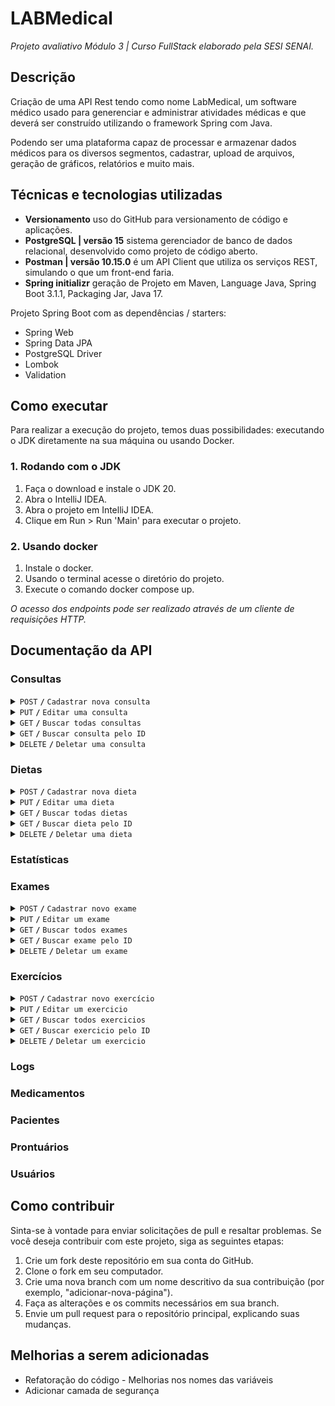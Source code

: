 # LABMedical

*Projeto avaliativo Módulo 3 | Curso FullStack elaborado pela SESI SENAI.*

## Descrição

Criação de uma API Rest tendo como nome LabMedical, um software médico usado para generenciar e administrar atividades médicas e que deverá ser construído utilizando o framework Spring com Java.

Podendo ser uma plataforma capaz de processar e armazenar dados médicos para os diversos segmentos, cadastrar, upload de arquivos, geração de gráficos, relatórios e muito mais.

## Técnicas e tecnologias utilizadas

- **Versionamento** uso do GitHub para versionamento de código e aplicações.
- **PostgreSQL | versão 15** sistema gerenciador de banco de dados relacional, desenvolvido como projeto de código aberto.
- **Postman | versão 10.15.0** é um API Client que utiliza os serviços REST, simulando o que um front-end faria.
- **Spring initializr** geração de Projeto em Maven, Language Java, Spring Boot 3.1.1, Packaging Jar, Java 17.

Projeto Spring Boot com as dependências / starters:

- Spring Web
- Spring Data JPA
- PostgreSQL Driver
- Lombok
- Validation

## Como executar

Para realizar a execução do projeto, temos duas possibilidades: executando o JDK diretamente na sua máquina ou usando Docker.

### 1. Rodando com o JDK

1. Faça o download e instale o JDK 20.
2. Abra o IntelliJ IDEA.
3. Abra o projeto em IntelliJ IDEA.
4. Clique em Run > Run 'Main' para executar o projeto.

### 2. Usando docker

1. Instale o docker.
2. Usando o terminal acesse o diretório do projeto.
3. Execute o comando docker compose up.

*O acesso dos endpoints pode ser realizado através de um cliente de requisições HTTP.*

## Documentação da API

### Consultas

<details>
 <summary><code>POST</code> <code><b>/</b></code> <code>Cadastrar nova consulta</code></summary>

##### Header Parameters

> | nome      |  obrigatório     | data type               | descrição                                                      |
> |-----------|------------------|-------------------------|----------------------------------------------------------------|
> | userId    |  sim             | Integer                 | ID do usuário que está realizando a requisição.                |

##### Request Body

> | campo                   | obrigatório | tipo       | descrição                                                      |
> |-------------------------|-------------|------------|----------------------------------------------------------------|
> | reasonForConsultation   | sim         | String     | Motivo da consulta. Mínimo de 8 caracteres.                    |
> | patientId               | sim         | Integer    | ID do paciente que está sendo consultado                       |
> | consultationDate        | sim         | String     | Data da consulta no seguinte formato: dd/MM/yyy                |
> | consultationTime        | sim         | String     | Hora da consulta no seguinte formato: HH:mm:ss                 |
> | problemDescription      | sim         | String     | Descrição do problema. Mínimo e máximo de 16 e 1024 caracteres.|
> | medicaments             | não         | Object[]   | Lista de medicamentos receitados, pode ser somente um objeto com o ID do medicamento.  |
> | dosageAndRecautions     | sim         | String     | Informações relacionadas as medicações. Mínimo e máximo de 16 e 256 caracteres.       |
> 
##### Response Body

> | campo                  | tipo           | response                                                            |
> |------------------------|----------------|---------------------------------------------------------------------|
> | id                     | Integer        | O ID da consulta cadastrada.                                        |
> | reasonForConsultation  | String         | Motivo da consulta.                                                 |
> | consultationDate       | String         | Data da consulta                                                    |
> | consultationTime       | String         | Hora da consulta                                                    |
> | problemDescription     | String         | Descrição do problema                                               |
> | medicaments            | Object[]       | Lista de medicamentos receitados                                    |
> | dosageAndRecautions    | String         | Informações relacionadas as medicações                              |
> | status                 | Boolean        | Valor informando se a consulta está ativa.                          |

##### Response Code

> | código http   | descrição                                                           |
> |---------------|---------------------------------------------------------------------|
> | `201`         | Consulta cadastrada com sucesso, retornando no body a consulta      |
> | `400`         | Retorna uma mensagem informando quais campos estão inválidos        |
> | `500`         |   |

##### Example cURL

> ```javascript
>  curl -X POST 'http://localhost:8080/api/consultas' -H 'userId: 1'
> ```

</details>

<details>
 <summary><code>PUT</code> <code><b>/</b></code> <code>Editar uma consulta</code></summary>

##### Header Parameters

> | nome      |  obrigatório     | data type               | descrição                                                      |
> |-----------|------------------|-------------------------|----------------------------------------------------------------|
> | userId    |  sim             | Integer                 | ID do usuário que está realizando a requisição.                |
> 
##### Path Parameters

> | nome      |  obrigatório     | data type               | descrição                                                      |
> |-----------|------------------|-------------------------|----------------------------------------------------------------|
> | queryId   |  sim             | Integer                 | ID da consulta que está sendo editada.                |

##### Request Body

> | campo                   | obrigatório | tipo       | descrição                                                      |
> |-------------------------|-------------|------------|----------------------------------------------------------------|
> | reasonForConsultation   | sim         | String     | Motivo da consulta. Mínimo de 8 caracteres.                    |
> | consultationDate        | sim         | String     | Data da consulta no seguinte formato: dd/MM/yyy                |
> | consultationTime        | sim         | String     | Hora da consulta no seguinte formato: HH:mm:ss                 |
> | problemDescription      | sim         | String     | Descrição do problema. Mínimo e máximo de 16 e 1024 caracteres.|
> | medicaments             | não         | Object[]   | Lista de medicamentos receitados, pode ser somente um objeto com o ID do medicamento.  |
> | dosageAndRecautions     | sim         | String     | Informações relacionadas as medicações. Mínimo e máximo de 16 e 256 caracteres.       |
> | status                  | sim         | Boolean    | Valor informando se a consulta está ativa.       |
> 
##### Response Body

> | campo                  | tipo           | response                                                            |
> |------------------------|----------------|---------------------------------------------------------------------|
> | id                     | Integer        | O ID da consulta cadastrada.                                        |
> | reasonForConsultation  | String         | Motivo da consulta.                                                 |
> | consultationDate       | String         | Data da consulta                                                    |
> | consultationTime       | String         | Hora da consulta                                                    |
> | problemDescription     | String         | Descrição do problema                                               |
> | medicaments            | Object[]       | Lista de medicamentos receitados                                    |
> | dosageAndRecautions    | String         | Informações relacionadas as medicações                              |
> | status                 | Boolean        | Valor informando se a consulta está ativa.                          |

##### Response Code

> | código http   | descrição                                                           |
> |---------------|---------------------------------------------------------------------|
> | `200`         | Consulta editada com sucesso, retornando no body a consulta      |
> | `400`         | Retorna uma mensagem informando quais campos estão inválidos        |
> | `404`         | Retorna uma mensagem informando que a consulta não foi encontrada   |
> | `500`         |    |

##### Example cURL

> ```javascript
>  curl -X PUT 'http://localhost:8080/api/consultas/1' -H 'userId: 1'
> ```

</details>

<details>
 <summary><code>GET</code> <code><b>/</b></code> <code>Buscar todas consultas</code></summary>

##### Query Parameters

> | nome      |  obrigatório     | data type               | descrição                                                      |
> |-----------|------------------|-------------------------|----------------------------------------------------------------|
> | nome      |  não             | String                  | Nome do paciente que será usado para filtrar as consultas.     |

##### Response Body

> | campo                  | tipo           | response                                                            |
> |------------------------|----------------|---------------------------------------------------------------------|
> |                        | Object[]       | Lista de consultas cadastradas                                      |
> 
##### Response Code

> | código http   | descrição                                                           |
> |---------------|---------------------------------------------------------------------|
> | `200`         | Retorna todas consultas, caso tenha sido passado o paramêtro na URI retorna todas consultas que possuam o paciente com o paramêtro.      |
> | `400`         | Retorna uma mensagem informando quais campos estão inválidos        |
> | `500`         |     |

##### Example cURL

> ```javascript
>  curl -X GET 'http://localhost:8080/api/consultas?nome=joao'
> ```

</details>

<details>
 <summary><code>GET</code> <code><b>/</b></code> <code>Buscar consulta pelo ID</code></summary>

##### Path Parameters

> | nome      |  obrigatório     | data type               | descrição                                                      |
> |-----------|------------------|-------------------------|----------------------------------------------------------------|
> | queryId   |  sim             | Integer                 | ID da consulta que está sendo consultada.                |

##### Response Body

##### Response Body

> | campo                  | tipo           | response                                                            |
> |------------------------|----------------|---------------------------------------------------------------------|
> | id                     | Integer        | O ID da consulta cadastrada.                                        |
> | reasonForConsultation  | String         | Motivo da consulta.                                                 |
> | consultationDate       | String         | Data da consulta                                                    |
> | consultationTime       | String         | Hora da consulta                                                    |
> | problemDescription     | String         | Descrição do problema                                               |
> | medicaments            | Object[]       | Lista de medicamentos receitados                                    |
> | dosageAndRecautions    | String         | Informações relacionadas as medicações                              |
> | status                 | Boolean        | Valor informando se a consulta está ativa.                          |

##### Response Code

> | código http   | descrição                                                           |
> |---------------|---------------------------------------------------------------------|
> | `200`         | Consulta cadastrada com sucesso, retornando no body a consulta      |
> | `400`         | Retorna uma mensagem informando quais campos estão inválidos        |
> | `404`         | Retorna uma mensagem informando que a consulta não foi encontrada   |
> | `500`         |    |

##### Example cURL

> ```javascript
>  curl -X GET 'http://localhost:8080/api/consultas/1'
> ```

</details>

<details>
 <summary><code>DELETE</code> <code><b>/</b></code> <code>Deletar uma consulta</code></summary>

##### Path Parameters

> | nome      |  obrigatório     | data type               | descrição                                                      |
> |-----------|------------------|-------------------------|----------------------------------------------------------------|
> | queryId   |  sim             | Integer                 | ID da consulta que está sendo deletada.                |

##### Header Parameters

> | nome      |  obrigatório     | data type               | descrição                                                      |
> |-----------|------------------|-------------------------|----------------------------------------------------------------|
> | userId    |  sim             | Integer                 | ID do usuário que está realizando a requisição.                |
> | patientId |  sim             | Integer                 | ID do paciente relacionado a consulta.                         |

##### Response Code

> | código http   | descrição                                                           |
> |---------------|---------------------------------------------------------------------|
> | `202`         | Consulta deletada com sucesso      |
> | `400`         | Retorna uma mensagem informando quais campos estão inválidos        |
> | `404`         | Retorna uma mensagem informando que a consulta não foi encontrada   |
> | `500`         |    |

##### Example cURL

> ```javascript
>  curl -X DELETE 'http://localhost:8080/api/consultas/1' -H 'userId: 1'
> ```

</details>

### Dietas

<details>
 <summary><code>POST</code> <code><b>/</b></code> <code>Cadastrar nova dieta</code></summary>

##### Header Parameters

> | nome      |  obrigatório     | data type               | descrição                                                      |
> |-----------|------------------|-------------------------|----------------------------------------------------------------|
> | userId    |  sim             | Integer                 | ID do usuário que está realizando a requisição.                |

##### Request Body

> | campo                   | obrigatório | tipo       | descrição                                                      |
> |-------------------------|-------------|------------|----------------------------------------------------------------|
> | dietName                | sim         | String     | Nome da dieta. Mínimo e máximo de 5 e 100 caracteres.        |
> | patientId               | sim         | Integer    | ID do paciente que está executando a dieta            |
> | dietDate                | sim         | String     | Data da dieta no seguinte formato: dd/MM/yyy                |
> | dietTime                | sim         | String     | Hora da dieta no seguinte formato: HH:mm:ss                 |
> | type                    | sim         | String     | Tipo da dieta que está sendo executada, opções válidas: LOW_CARB, DASH, PALEOLITHIC, KETOGENIC, DUKAN, MEDITERRANEAN e OTHER.|
> | description             | não         | String     | Descrição da dieta que está sendo executada.  |
> 
##### Response Body

> | campo                  | tipo           | response                                                            |
> |------------------------|----------------|---------------------------------------------------------------------|
> | id                     | Integer        | O ID da dieta cadastrada.                                        |
> | dietName               | String         | Nome da dieta.                                                 |
> | dietDate               | String         | Data da dieta                                                    |
> | dietTime               | String         | Hora da dieta                                                    |
> | type                   | String         | Tipo da dieta que está sendo executada                                               |
> | description            | String         | Descrição da dieta que está sendo executada                                    |
> | status                 | Boolean        | Valor informando se a dieta está ativa.                          |

##### Response Code

> | código http   | descrição                                                           |
> |---------------|---------------------------------------------------------------------|
> | `201`         | dieta cadastrada com sucesso, retornando no body a dieta      |
> | `400`         | Retorna uma mensagem informando quais campos estão inválidos        |
> | `500`         |   |

##### Example cURL

> ```javascript
>  curl -X POST 'http://localhost:8080/api/dietas' -H 'userId: 1'
> ```

</details>

<details>
 <summary><code>PUT</code> <code><b>/</b></code> <code>Editar uma dieta</code></summary>

##### Header Parameters

> | nome      |  obrigatório     | data type               | descrição                                                      |
> |-----------|------------------|-------------------------|----------------------------------------------------------------|
> | userId    |  sim             | Integer                 | ID do usuário que está realizando a requisição.                |
> 
##### Path Parameters

> | nome      |  obrigatório     | data type               | descrição                                                      |
> |-----------|------------------|-------------------------|----------------------------------------------------------------|
> | dietId    |  sim             | Integer                 | ID da dieta que está sendo editada.                |

##### Request Body

> | campo                   | obrigatório | tipo       | descrição                                                      |
> |-------------------------|-------------|------------|----------------------------------------------------------------|
> | dietName                | sim         | String     | Nome da dieta. Mínimo e máximo de 5 e 100 caracteres.        |
> | type                    | sim         | String     | Tipo da dieta que está sendo executada, opções válidas: LOW_CARB, DASH, PALEOLITHIC, KETOGENIC, DUKAN, MEDITERRANEAN e OTHER.|
> | description             | não         | String     | Descrição da dieta que está sendo executada.  |
> | status                  | sim         | Boolean    | Valor informando se a dieta está ativa.  |
> 
##### Response Body

> | campo                  | tipo           | response                                                            |
> |------------------------|----------------|---------------------------------------------------------------------|
> | id                     | Integer        | O ID da dieta cadastrada.                                        |
> | dietName               | String         | Nome da dieta.                                                 |
> | dietDate               | String         | Data da dieta                                                    |
> | dietTime               | String         | Hora da dieta                                                    |
> | type                   | String         | Tipo da dieta que está sendo executada                                               |
> | description            | String         | Descrição da dieta que está sendo executada                                    |
> | status                 | Boolean        | Valor informando se a dieta está ativa.                          |

##### Response Code

> | código http   | descrição                                                           |
> |---------------|---------------------------------------------------------------------|
> | `200`         | dieta editada com sucesso, retornando no body a dieta      |
> | `400`         | Retorna uma mensagem informando quais campos estão inválidos        |
> | `404`         | Retorna uma mensagem informando que a dieta não foi encontrada   |
> | `500`         |    |

##### Example cURL

> ```javascript
>  curl -X PUT 'http://localhost:8080/api/dietas/1' -H 'userId: 1'
> ```

</details>

<details>
 <summary><code>GET</code> <code><b>/</b></code> <code>Buscar todas dietas</code></summary>

##### Query Parameters

> | nome      |  obrigatório     | data type               | descrição                                                      |
> |-----------|------------------|-------------------------|----------------------------------------------------------------|
> | nome      |  não             | String                  | Nome do paciente que será usado para filtrar as dietas.     |

##### Response Body

> | campo                  | tipo           | response                                                            |
> |------------------------|----------------|---------------------------------------------------------------------|
> |                        | Object[]       | Lista de dietas cadastradas                                      |
> 
##### Response Code

> | código http   | descrição                                                           |
> |---------------|---------------------------------------------------------------------|
> | `200`         | Retorna todas dietas, caso tenha sido passado o paramêtro na URI retorna todas dietas que possuam o paciente com o paramêtro.      |
> | `400`         | Retorna uma mensagem informando quais campos estão inválidos        |
> | `500`         |     |

##### Example cURL

> ```javascript
>  curl -X GET 'http://localhost:8080/api/dietas?nome=joao'
> ```

</details>

<details>
 <summary><code>GET</code> <code><b>/</b></code> <code>Buscar dieta pelo ID</code></summary>

##### Path Parameters

> | nome      |  obrigatório     | data type               | descrição                                                      |
> |-----------|------------------|-------------------------|----------------------------------------------------------------|
> | dietId    |  sim             | Integer                 | ID da dieta que está sendo executada.                |

##### Response Body

> | campo                  | tipo           | response                                                            |
> |------------------------|----------------|---------------------------------------------------------------------|
> | id                     | Integer        | O ID da dieta cadastrada.                                        |
> | dietName               | String         | Nome da dieta.                                                 |
> | dietDate               | String         | Data da dieta                                                    |
> | dietTime               | String         | Hora da dieta                                                    |
> | type                   | String         | Tipo da dieta que está sendo executada                                               |
> | description            | String         | Descrição da dieta que está sendo executada                                    |
> | status                 | Boolean        | Valor informando se a dieta está ativa.                          |

##### Response Code

> | código http   | descrição                                                           |
> |---------------|---------------------------------------------------------------------|
> | `200`         | dieta cadastrada com sucesso, retornando no body a dieta      |
> | `400`         | Retorna uma mensagem informando quais campos estão inválidos        |
> | `404`         | Retorna uma mensagem informando que a dieta não foi encontrada   |
> | `500`         |    |

##### Example cURL

> ```javascript
>  curl -X GET 'http://localhost:8080/api/dietas/1'
> ```

</details>

<details>
 <summary><code>DELETE</code> <code><b>/</b></code> <code>Deletar uma dieta</code></summary>

##### Path Parameters

> | nome      |  obrigatório     | data type               | descrição                                                      |
> |-----------|------------------|-------------------------|----------------------------------------------------------------|
> | dietId    |  sim             | Integer                 | ID da dieta que está sendo deletada.                |

##### Header Parameters

> | nome      |  obrigatório     | data type               | descrição                                                      |
> |-----------|------------------|-------------------------|----------------------------------------------------------------|
> | userId    |  sim             | Integer                 | ID do usuário que está realizando a requisição.                |
> | patientId |  sim             | Integer                 | ID do paciente relacionado a dieta.                            |

##### Response Code

> | código http   | descrição                                                           |
> |---------------|---------------------------------------------------------------------|
> | `202`         | dieta deletada com sucesso      |
> | `400`         | Retorna uma mensagem informando quais campos estão inválidos        |
> | `404`         | Retorna uma mensagem informando que a dieta não foi encontrada   |
> | `500`         |    |

##### Example cURL

> ```javascript
>  curl -X DELETE 'http://localhost:8080/api/dietas/1' -H 'userId: 1'
> ```

</details>

### Estatísticas

### Exames

<details>
 <summary><code>POST</code> <code><b>/</b></code> <code>Cadastrar novo exame</code></summary>

##### Header Parameters

> | nome      |  obrigatório     | data type               | descrição                                                      |
> |-----------|------------------|-------------------------|----------------------------------------------------------------|
> | userId    |  sim             | Integer                 | ID do usuário que está realizando a requisição.                |

##### Request Body

> | campo                   | obrigatório | tipo       | descrição                                                      |
> |-------------------------|-------------|------------|----------------------------------------------------------------|
> | examName                | sim         | String     | Nome do exame. Mínimo e máximo de 8 e 64 caracteres.        |
> | patientId               | sim         | Integer    | ID do paciente examinado.            |
> | examDate                | sim         | String     | Data do exame no seguinte formato: dd/MM/yyy                |
> | examHour                | sim         | String     | Hora do exame no seguinte formato: HH:mm:ss                 |
> | examType                | sim         | String     | Tipo do exame que foi passado. Mínimo e máximo de 4 e 32 caracteres.|
> | laboratory              | sim         | String     | Nome do laboratório que realizou o exame. Mínimo e máximo de 4 e 32 caracteres.  |
> | documentUrl             | não         | String     | Link para acessar o documento do exame.  |
> | results                 | sim         | String     | Resultados do exame.  |
> 
##### Response Body

> | campo                  | tipo           | response                                                            |
> |------------------------|----------------|---------------------------------------------------------------------|
> | id                     | Integer        | O ID do exame cadastrada.                                        |
> | examName               | String         | Nome do exame.                                                 |
> | examDate               | String         | Data do exame                                                    |
> | examHour               | String         | Hora do exame                                                    |
> | examType               | String         | Tipo do exame que foi passado.                                              |
> | laboratory             | String         | Nome do laboratório que realizou o exame.                                    |
> | documentUrl            | String         | Link para acessar o documento do exame.                                    |
> | status                 | Boolean        | Valor informando se o exame está ativo.                          |

##### Response Code

> | código http   | descrição                                                           |
> |---------------|---------------------------------------------------------------------|
> | `201`         | Exame cadastrado com sucesso, retornando no body o exame      |
> | `400`         | Retorna uma mensagem informando quais campos estão inválidos        |
> | `500`         |   |

##### Example cURL

> ```javascript
>  curl -X POST 'http://localhost:8080/api/exames' -H 'userId: 1'
> ```

</details>

<details>
 <summary><code>PUT</code> <code><b>/</b></code> <code>Editar um exame</code></summary>

##### Header Parameters

> | nome      |  obrigatório     | data type               | descrição                                                      |
> |-----------|------------------|-------------------------|----------------------------------------------------------------|
> | userId    |  sim             | Integer                 | ID do usuário que está realizando a requisição.                |
> 
##### Path Parameters

> | nome      |  obrigatório     | data type               | descrição                                                      |
> |-----------|------------------|-------------------------|----------------------------------------------------------------|
> | examId    |  sim             | Integer                 | ID do exame que está sendo editado.                |

##### Request Body

> | campo                   | obrigatório | tipo       | descrição                                                      |
> |-------------------------|-------------|------------|----------------------------------------------------------------|
> | examName                | sim         | String     | Nome do exame. Mínimo e máximo de 8 e 64 caracteres.        |
> | examDate                | sim         | String     | Data do exame no seguinte formato: dd/MM/yyy                |
> | examHour                | sim         | String     | Hora do exame no seguinte formato: HH:mm:ss                 |
> | examType                | sim         | String     | Tipo do exame que foi passado. Mínimo e máximo de 4 e 32 caracteres.|
> | laboratory              | sim         | String     | Nome do laboratório que realizou o exame. Mínimo e máximo de 4 e 32 caracteres.  |
> | documentUrl             | não         | String     | Link para acessar o documento do exame.  |
> | results                 | sim         | String     | Resultados do exame.  |
> | status                 | sim         | Boolean     | Valor informando se o exame está ativo.  |
> 
##### Response Body

> | campo                  | tipo           | response                                                            |
> |------------------------|----------------|---------------------------------------------------------------------|
> | id                     | Integer        | O ID do exame cadastrada.                                        |
> | examName               | String         | Nome do exame.                                                 |
> | examDate               | String         | Data do exame                                                    |
> | examHour               | String         | Hora do exame                                                    |
> | examType               | String         | Tipo do exame que foi passado.                                              |
> | laboratory             | String         | Nome do laboratório que realizou o exame.                                    |
> | documentUrl            | String         | Link para acessar o documento do exame.                                    |
> | status                 | Boolean        | Valor informando se o exame está ativo.                          |

##### Response Code

> | código http   | descrição                                                           |
> |---------------|---------------------------------------------------------------------|
> | `200`         | Exame editado com sucesso, retornando no body o exame      |
> | `400`         | Retorna uma mensagem informando quais campos estão inválidos        |
> | `404`         | Retorna uma mensagem informando que o exame não foi encontrado   |
> | `500`         |    |

##### Example cURL

> ```javascript
>  curl -X PUT 'http://localhost:8080/api/exames/1' -H 'userId: 1'
> ```

</details>

<details>
 <summary><code>GET</code> <code><b>/</b></code> <code>Buscar todos exames</code></summary>

##### Query Parameters

> | nome      |  obrigatório     | data type               | descrição                                                      |
> |-----------|------------------|-------------------------|----------------------------------------------------------------|
> | nome      |  não             | String                  | Nome do paciente que será usado para filtrar os exames.     |

##### Response Body

> | campo                  | tipo           | response                                                            |
> |------------------------|----------------|---------------------------------------------------------------------|
> |                        | Object[]       | Lista de exames cadastrados                                      |
> 
##### Response Code

> | código http   | descrição                                                           |
> |---------------|---------------------------------------------------------------------|
> | `200`         | Retorna todos exames, caso tenha sido passado o paramêtro na URI retorna todos exames que possuam o paciente com o paramêtro.      |
> | `400`         | Retorna uma mensagem informando quais campos estão inválidos        |
> | `500`         |     |

##### Example cURL

> ```javascript
>  curl -X GET 'http://localhost:8080/api/exames?nome=joao'
> ```

</details>

<details>
 <summary><code>GET</code> <code><b>/</b></code> <code>Buscar exame pelo ID</code></summary>

##### Path Parameters

> | nome      |  obrigatório     | data type               | descrição                                                      |
> |-----------|------------------|-------------------------|----------------------------------------------------------------|
> | examId    |  sim             | Integer                 | ID da exame que está sendo executado.                |

##### Response Body

> | campo                  | tipo           | response                                                            |
> |------------------------|----------------|---------------------------------------------------------------------|
> | id                     | Integer        | O ID do exame cadastrada.                                        |
> | examName               | String         | Nome do exame.                                                 |
> | examDate               | String         | Data do exame                                                    |
> | examHour               | String         | Hora do exame                                                    |
> | examType               | String         | Tipo do exame que foi passado.                                              |
> | laboratory             | String         | Nome do laboratório que realizou o exame.                                    |
> | documentUrl            | String         | Link para acessar o documento do exame.                                    |
> | status                 | Boolean        | Valor informando se o exame está ativo.                          |

##### Response Code

> | código http   | descrição                                                           |
> |---------------|---------------------------------------------------------------------|
> | `200`         | exame cadastrado com sucesso, retornando no body o exame      |
> | `400`         | Retorna uma mensagem informando quais campos estão inválidos        |
> | `404`         | Retorna uma mensagem informando que o exame não foi encontrado   |
> | `500`         |    |

##### Example cURL

> ```javascript
>  curl -X GET 'http://localhost:8080/api/exames/1'
> ```

</details>

<details>
 <summary><code>DELETE</code> <code><b>/</b></code> <code>Deletar um exame</code></summary>

##### Path Parameters

> | nome      |  obrigatório     | data type               | descrição                                                      |
> |-----------|------------------|-------------------------|----------------------------------------------------------------|
> | examId    |  sim             | Integer                 | ID da exame que está sendo deletado.                |

##### Header Parameters

> | nome      |  obrigatório     | data type               | descrição                                                      |
> |-----------|------------------|-------------------------|----------------------------------------------------------------|
> | userId    |  sim             | Integer                 | ID do usuário que está realizando a requisição.                |
> | patientId |  sim             | Integer                 | ID do paciente relacionado o exame.                            |

##### Response Code

> | código http   | descrição                                                           |
> |---------------|---------------------------------------------------------------------|
> | `202`         | exame deletado com sucesso      |
> | `400`         | Retorna uma mensagem informando quais campos estão inválidos        |
> | `404`         | Retorna uma mensagem informando que o exame não foi encontrado  |
> | `500`         |    |

##### Example cURL

> ```javascript
>  curl -X DELETE 'http://localhost:8080/api/exames/1' -H 'userId: 1'
> ```

</details>

### Exercícios

<details>
 <summary><code>POST</code> <code><b>/</b></code> <code>Cadastrar novo exercício</code></summary>

##### Header Parameters

> | nome      |  obrigatório     | data type               | descrição                                                      |
> |-----------|------------------|-------------------------|----------------------------------------------------------------|
> | userId    |  sim             | Integer                 | ID do usuário que está realizando a requisição.                |

##### Request Body

> | campo                   | obrigatório | tipo       | descrição                                                      |
> |-------------------------|-------------|------------|----------------------------------------------------------------|
> | name                | sim         | String     | Nome do exercício. Mínimo e máximo de 8 e 64 caracteres.        |
> | patientId               | sim         | Integer    | ID do paciente examinado.            |
> | date                | sim         | String     | Data do exercício no seguinte formato: dd/MM/yyy                |
> | time                | sim         | String     | Hora do exercício no seguinte formato: HH:mm:ss                 |
> | type                | sim         | String     | Tipo do exercício que foi passado, opções possíveis: AEROBICS, MUSCULAR, FLEXIBILITY, STRENGTH, AGILITY ou OTHER|
> | weeklyAmount              | sim         | Integer     | Quantidade semanal que deve ser realizado.  |
> | description             | sim         | String     | Descrição do exercicio.  |
> 
##### Response Body

> | campo                  | tipo           | response                                                            |
> |------------------------|----------------|---------------------------------------------------------------------|
> | id                     | Integer        | O ID do exercicio cadastrado.                                        |
> | name               | String         | Nome do exercicio.                                                 |
> | date               | String         | Data do exercicio                                                    |
> | time               | String         | Hora do exercicio                                                    |
> | type               | String         | Tipo do exercicio que foi passado.                                              |
> | weeklyAmount            | Integer         | Quantidade semanal que deve ser realizado.                               |
> | description            | String         | Descrição do exercicio.                               |
> | status                 | Boolean        | Valor informando se o exercicio está ativo.                          |

##### Response Code

> | código http   | descrição                                                           |
> |---------------|---------------------------------------------------------------------|
> | `201`         | exercicio cadastrado com sucesso, retornando no body o exercicio      |
> | `400`         | Retorna uma mensagem informando quais campos estão inválidos        |
> | `500`         |   |

##### Example cURL

> ```javascript
>  curl -X POST 'http://localhost:8080/api/exercicios' -H 'userId: 1'
> ```

</details>

<details>
 <summary><code>PUT</code> <code><b>/</b></code> <code>Editar um exercicio</code></summary>

##### Header Parameters

> | nome      |  obrigatório     | data type               | descrição                                                      |
> |-----------|------------------|-------------------------|----------------------------------------------------------------|
> | userId    |  sim             | Integer                 | ID do usuário que está realizando a requisição.                |
> 
##### Path Parameters

> | nome      |  obrigatório     | data type               | descrição                                                      |
> |-----------|------------------|-------------------------|----------------------------------------------------------------|
> | exerciseId    |  sim             | Integer                 | ID do exercicio que está sendo editado.                |

##### Request Body

> | campo                   | obrigatório | tipo       | descrição                                                      |
> |-------------------------|-------------|------------|----------------------------------------------------------------|
> | name                | sim         | String     | Nome do exercício. Mínimo e máximo de 8 e 64 caracteres.        |
> | patientId               | sim         | Integer    | ID do paciente examinado.            |
> | date                | sim         | String     | Data do exercício no seguinte formato: dd/MM/yyy                |
> | time                | sim         | String     | Hora do exercício no seguinte formato: HH:mm:ss                 |
> | type                | sim         | String     | Tipo do exercício que foi passado, opções possíveis: AEROBICS, MUSCULAR, FLEXIBILITY, STRENGTH, AGILITY ou OTHER|
> | weeklyAmount              | sim         | Integer     | Quantidade semanal que deve ser realizado.  |
> | description             | sim         | String     | Descrição do exercicio.  |
> 
##### Response Body

> | campo                  | tipo           | response                                                            |
> |------------------------|----------------|---------------------------------------------------------------------|
> | id                     | Integer        | O ID do exercicio cadastrado.                                        |
> | name               | String         | Nome do exercicio.                                                 |
> | date               | String         | Data do exercicio                                                    |
> | time               | String         | Hora do exercicio                                                    |
> | type               | String         | Tipo do exercicio que foi passado.                                              |
> | weeklyAmount            | Integer         | Quantidade semanal que deve ser realizado.                               |
> | description            | String         | Descrição do exercicio.                               |
> | status                 | Boolean        | Valor informando se o exercicio está ativo.                          |

##### Response Code

> | código http   | descrição                                                           |
> |---------------|---------------------------------------------------------------------|
> | `200`         | exercicio editado com sucesso, retornando no body o exercicio      |
> | `400`         | Retorna uma mensagem informando quais campos estão inválidos        |
> | `404`         | Retorna uma mensagem informando que o exercicio não foi encontrado   |
> | `500`         |    |

##### Example cURL

> ```javascript
>  curl -X PUT 'http://localhost:8080/api/exercicios/1' -H 'userId: 1'
> ```

</details>

<details>
 <summary><code>GET</code> <code><b>/</b></code> <code>Buscar todos exercicios</code></summary>

##### Query Parameters

> | nome      |  obrigatório     | data type               | descrição                                                      |
> |-----------|------------------|-------------------------|----------------------------------------------------------------|
> | nome      |  não             | String                  | Nome do paciente que será usado para filtrar os exercicios.     |

##### Response Body

> | campo                  | tipo           | response                                                            |
> |------------------------|----------------|---------------------------------------------------------------------|
> |                        | Object[]       | Lista de exercicios cadastrados                                      |
> 
##### Response Code

> | código http   | descrição                                                           |
> |---------------|---------------------------------------------------------------------|
> | `200`         | Retorna todos exercicios, caso tenha sido passado o paramêtro na URI retorna todos exercicios que possuam o paciente com o paramêtro.      |
> | `400`         | Retorna uma mensagem informando quais campos estão inválidos        |
> | `500`         |     |

##### Example cURL

> ```javascript
>  curl -X GET 'http://localhost:8080/api/exercicios?nome=joao'
> ```

</details>

<details>
 <summary><code>GET</code> <code><b>/</b></code> <code>Buscar exercicio pelo ID</code></summary>

##### Path Parameters

> | nome      |  obrigatório     | data type               | descrição                                                      |
> |-----------|------------------|-------------------------|----------------------------------------------------------------|
> | exerciseId    |  sim             | Integer                 | ID da exercicio que está sendo executado.                |

##### Response Body

> | campo                  | tipo           | response                                                            |
> |------------------------|----------------|---------------------------------------------------------------------|
> | id                     | Integer        | O ID do exercicio cadastrado.                                        |
> | name               | String         | Nome do exercicio.                                                 |
> | date               | String         | Data do exercicio                                                    |
> | time               | String         | Hora do exercicio                                                    |
> | type               | String         | Tipo do exercicio que foi passado.                                              |
> | weeklyAmount            | Integer         | Quantidade semanal que deve ser realizado.                               |
> | description            | String         | Descrição do exercicio.                               |
> | status                 | Boolean        | Valor informando se o exercicio está ativo.                          |

##### Response Code

> | código http   | descrição                                                           |
> |---------------|---------------------------------------------------------------------|
> | `200`         | exercicio cadastrado com sucesso, retornando no body o exercicio      |
> | `400`         | Retorna uma mensagem informando quais campos estão inválidos        |
> | `404`         | Retorna uma mensagem informando que o exercicio não foi encontrado   |
> | `500`         |    |

##### Example cURL

> ```javascript
>  curl -X GET 'http://localhost:8080/api/exercicios/1'
> ```

</details>

<details>
 <summary><code>DELETE</code> <code><b>/</b></code> <code>Deletar um exercicio</code></summary>

##### Path Parameters

> | nome      |  obrigatório     | data type               | descrição                                                      |
> |-----------|------------------|-------------------------|----------------------------------------------------------------|
> | exerciseId    |  sim             | Integer                 | ID da exercicio que está sendo deletado.                |

##### Header Parameters

> | nome      |  obrigatório     | data type               | descrição                                                      |
> |-----------|------------------|-------------------------|----------------------------------------------------------------|
> | userId    |  sim             | Integer                 | ID do usuário que está realizando a requisição.                |
> | patientId |  sim             | Integer                 | ID do paciente relacionado o exercicio.                            |

##### Response Code

> | código http   | descrição                                                           |
> |---------------|---------------------------------------------------------------------|
> | `202`         | exercicio deletado com sucesso      |
> | `400`         | Retorna uma mensagem informando quais campos estão inválidos        |
> | `404`         | Retorna uma mensagem informando que o exercicio não foi encontrado  |
> | `500`         |    |

##### Example cURL

> ```javascript
>  curl -X DELETE 'http://localhost:8080/api/exercicios/1' -H 'userId: 1'
> ```

</details>

### Logs
### Medicamentos
### Pacientes
### Prontuários
### Usuários

## Como contribuir

Sinta-se à vontade para enviar solicitações de pull e resaltar problemas. Se você deseja contribuir com este projeto, siga as seguintes etapas:

1. Crie um fork deste repositório em sua conta do GitHub.
2. Clone o fork em seu computador.
3. Crie uma nova branch com um nome descritivo da sua contribuição (por exemplo, "adicionar-nova-página").
4. Faça as alterações e os commits necessários em sua branch.
5. Envie um pull request para o repositório principal, explicando suas mudanças.

## Melhorias a serem adicionadas

- Refatoração do código - Melhorias nos nomes das variáveis
- Adicionar camada de segurança